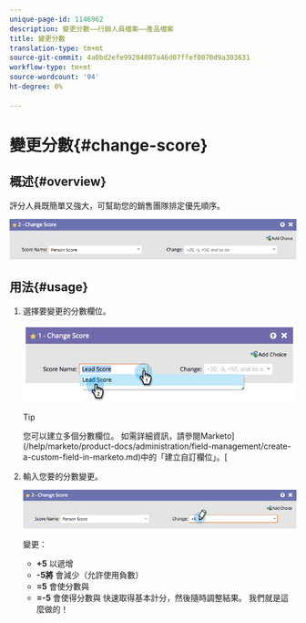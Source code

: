 ```yaml
---
unique-page-id: 1146962
description: 變更分數——行銷人員檔案——產品檔案
title: 變更分數
translation-type: tm+mt
source-git-commit: 4a0bd2efe99284807a46d07ffef0070d9a303631
workflow-type: tm+mt
source-wordcount: '94'
ht-degree: 0%

---
```



# 變更分數{#change-score}

## 概述{#overview}

評分人員既簡單又強大，可幫助您的銷售團隊排定優先順序。

![](assets/flowstep-changescore.png)

## 用法{#usage}

1. 選擇要變更的分數欄位。

   ![](assets/image2014-9-22-11-3a7-3a31.png)

   >[!TIP]
   >
   >您可以建立多個分數欄位。 如需詳細資訊，請參閱Marketo](/help/marketo/product-docs/administration/field-management/create-a-custom-field-in-marketo.md)中的「建立自訂欄位」。[

1. 輸入您要的分數變更。

   ![](assets/flowstep-changescoretype.png)

   變更：

   * **+5** 以遞增
   * **-5將** 會減少（允許使用負數）
   * **=5** 會使分數與
   * **=-5** 會使得分數與
   快速取得基本計分，然後隨時調整結果。 我們就是這麼做的！
